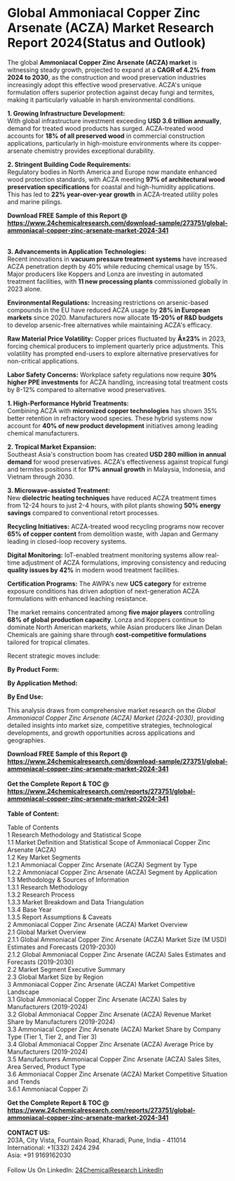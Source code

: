 <h1>Global Ammoniacal Copper Zinc Arsenate (ACZA) Market Research Report 2024(Status and Outlook)</h1><p>The global <strong>Ammoniacal Copper Zinc Arsenate (ACZA) market</strong> is witnessing steady growth, projected to expand at a <strong>CAGR of 4.2% from 2024 to 2030</strong>, as the construction and wood preservation industries increasingly adopt this effective wood preservative. ACZA's unique formulation offers superior protection against decay fungi and termites, making it particularly valuable in harsh environmental conditions.</p><p><strong>1. Growing Infrastructure Development:</strong><br>
With global infrastructure investment exceeding <strong>USD 3.6 trillion annually</strong>, demand for treated wood products has surged. ACZA-treated wood accounts for <strong>18% of all preserved wood</strong> in commercial construction applications, particularly in high-moisture environments where its copper-arsenate chemistry provides exceptional durability.</p><p><strong>2. Stringent Building Code Requirements:</strong><br>
Regulatory bodies in North America and Europe now mandate enhanced wood protection standards, with ACZA meeting <strong>97% of architectural wood preservation specifications</strong> for coastal and high-humidity applications. This has led to <strong>22% year-over-year growth</strong> in ACZA-treated utility poles and marine pilings.</p><div><b>Download FREE Sample of this Report @ 
            <a href="https://www.24chemicalresearch.com/download-sample/273751/global-ammoniacal-copper-zinc-arsenate-market-2024-341">
            https://www.24chemicalresearch.com/download-sample/273751/global-ammoniacal-copper-zinc-arsenate-market-2024-341</a></b></div><br><p><strong>3. Advancements in Application Technologies:</strong><br>
Recent innovations in <strong>vacuum pressure treatment systems</strong> have increased ACZA penetration depth by 40% while reducing chemical usage by 15%. Major producers like Koppers and Lonza are investing in automated treatment facilities, with <strong>11 new processing plants</strong> commissioned globally in 2023 alone.</p><p><strong>Environmental Regulations:</strong>  
Increasing restrictions on arsenic-based compounds in the EU have reduced ACZA usage by <strong>28% in European markets</strong> since 2020. Manufacturers now allocate <strong>15-20% of R&amp;D budgets</strong> to develop arsenic-free alternatives while maintaining ACZA's efficacy.</p><p><strong>Raw Material Price Volatility:</strong>  
Copper prices fluctuated by <strong>Â±23%</strong> in 2023, forcing chemical producers to implement quarterly price adjustments. This volatility has prompted end-users to explore alternative preservatives for non-critical applications.</p><p><strong>Labor Safety Concerns:</strong>  
Workplace safety regulations now require <strong>30% higher PPE investments</strong> for ACZA handling, increasing total treatment costs by 8-12% compared to alternative wood preservatives.</p><p><strong>1. High-Performance Hybrid Treatments:</strong><br>
Combining ACZA with <strong>micronized copper technologies</strong> has shown 35% better retention in refractory wood species. These hybrid systems now account for <strong>40% of new product development</strong> initiatives among leading chemical manufacturers.</p><p><strong>2. Tropical Market Expansion:</strong><br>
Southeast Asia's construction boom has created <strong>USD 280 million in annual demand</strong> for wood preservatives. ACZA's effectiveness against tropical fungi and termites positions it for <strong>17% annual growth</strong> in Malaysia, Indonesia, and Vietnam through 2030.</p><p><strong>3. Microwave-assisted Treatment:</strong><br>
New <strong>dielectric heating techniques</strong> have reduced ACZA treatment times from 12-24 hours to just 2-4 hours, with pilot plants showing <strong>50% energy savings</strong> compared to conventional retort processes.</p><p><strong>Recycling Initiatives:</strong>  
ACZA-treated wood recycling programs now recover <strong>65% of copper content</strong> from demolition waste, with Japan and Germany leading in closed-loop recovery systems.</p><p><strong>Digital Monitoring:</strong>  
IoT-enabled treatment monitoring systems allow real-time adjustment of ACZA formulations, improving consistency and reducing <strong>quality issues by 42%</strong> in modern wood treatment facilities.</p><p><strong>Certification Programs:</strong>  
The AWPA's new <strong>UC5 category</strong> for extreme exposure conditions has driven adoption of next-generation ACZA formulations with enhanced leaching resistance.</p><p>The market remains concentrated among <strong>five major players</strong> controlling <strong>68% of global production capacity</strong>. Lonza and Koppers continue to dominate North American markets, while Asian producers like Jinan Delan Chemicals are gaining share through <strong>cost-competitive formulations</strong> tailored for tropical climates.</p><p>Recent strategic moves include:</p><p><strong>By Product Form:</strong></p><p><strong>By Application Method:</strong></p><p><strong>By End Use:</strong></p><p>This analysis draws from comprehensive market research on the <em>Global Ammoniacal Copper Zinc Arsenate (ACZA) Market (2024-2030)</em>, providing detailed insights into market size, competitive strategies, technological developments, and growth opportunities across applications and geographies.</p><div><b>Download FREE Sample of this Report @ 
            <a href="https://www.24chemicalresearch.com/download-sample/273751/global-ammoniacal-copper-zinc-arsenate-market-2024-341">
            https://www.24chemicalresearch.com/download-sample/273751/global-ammoniacal-copper-zinc-arsenate-market-2024-341</a></b></div><br><div><b>Get the Complete Report & TOC @ 
            <a href="https://www.24chemicalresearch.com/reports/273751/global-ammoniacal-copper-zinc-arsenate-market-2024-341">
            https://www.24chemicalresearch.com/reports/273751/global-ammoniacal-copper-zinc-arsenate-market-2024-341</a></b></div><br>
            <b>Table of Content:</b><p>Table of Contents<br />
1 Research Methodology and Statistical Scope<br />
1.1 Market Definition and Statistical Scope of Ammoniacal Copper Zinc Arsenate (ACZA)<br />
1.2 Key Market Segments<br />
1.2.1 Ammoniacal Copper Zinc Arsenate (ACZA) Segment by Type<br />
1.2.2 Ammoniacal Copper Zinc Arsenate (ACZA) Segment by Application<br />
1.3 Methodology & Sources of Information<br />
1.3.1 Research Methodology<br />
1.3.2 Research Process<br />
1.3.3 Market Breakdown and Data Triangulation<br />
1.3.4 Base Year<br />
1.3.5 Report Assumptions & Caveats<br />
2 Ammoniacal Copper Zinc Arsenate (ACZA) Market Overview<br />
2.1 Global Market Overview<br />
2.1.1 Global Ammoniacal Copper Zinc Arsenate (ACZA) Market Size (M USD) Estimates and Forecasts (2019-2030)<br />
2.1.2 Global Ammoniacal Copper Zinc Arsenate (ACZA) Sales Estimates and Forecasts (2019-2030)<br />
2.2 Market Segment Executive Summary<br />
2.3 Global Market Size by Region<br />
3 Ammoniacal Copper Zinc Arsenate (ACZA) Market Competitive Landscape<br />
3.1 Global Ammoniacal Copper Zinc Arsenate (ACZA) Sales by Manufacturers (2019-2024)<br />
3.2 Global Ammoniacal Copper Zinc Arsenate (ACZA) Revenue Market Share by Manufacturers (2019-2024)<br />
3.3 Ammoniacal Copper Zinc Arsenate (ACZA) Market Share by Company Type (Tier 1, Tier 2, and Tier 3)<br />
3.4 Global Ammoniacal Copper Zinc Arsenate (ACZA) Average Price by Manufacturers (2019-2024)<br />
3.5 Manufacturers Ammoniacal Copper Zinc Arsenate (ACZA) Sales Sites, Area Served, Product Type<br />
3.6 Ammoniacal Copper Zinc Arsenate (ACZA) Market Competitive Situation and Trends<br />
3.6.1 Ammoniacal Copper Zi</p><div><b>Get the Complete Report & TOC @ 
            <a href="https://www.24chemicalresearch.com/reports/273751/global-ammoniacal-copper-zinc-arsenate-market-2024-341">
            https://www.24chemicalresearch.com/reports/273751/global-ammoniacal-copper-zinc-arsenate-market-2024-341</a></b></div><br><b>CONTACT US:</b><br>
            203A, City Vista, Fountain Road, Kharadi, Pune, India - 411014<br>
            International: +1(332) 2424 294<br>
            Asia: +91 9169162030 <br><br>
            Follow Us On LinkedIn: <a href="https://www.linkedin.com/company/24chemicalresearch/">24ChemicalResearch LinkedIn</a>